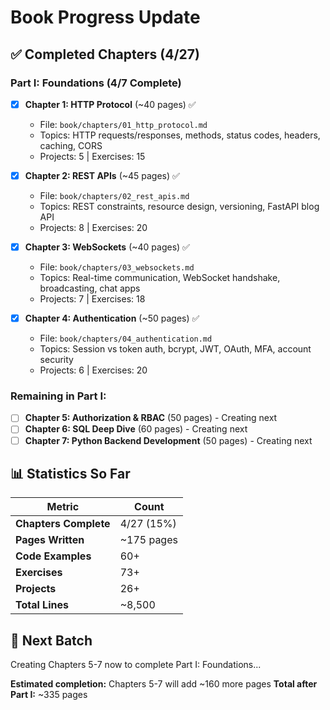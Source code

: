 # Book Progress Update

## ✅ Completed Chapters (4/27)

### Part I: Foundations (4/7 Complete)

- [x] **Chapter 1: HTTP Protocol** (~40 pages) ✅
  - File: `book/chapters/01_http_protocol.md`
  - Topics: HTTP requests/responses, methods, status codes, headers, caching, CORS
  - Projects: 5 | Exercises: 15

- [x] **Chapter 2: REST APIs** (~45 pages) ✅
  - File: `book/chapters/02_rest_apis.md`
  - Topics: REST constraints, resource design, versioning, FastAPI blog API
  - Projects: 8 | Exercises: 20

- [x] **Chapter 3: WebSockets** (~40 pages) ✅
  - File: `book/chapters/03_websockets.md`
  - Topics: Real-time communication, WebSocket handshake, broadcasting, chat apps
  - Projects: 7 | Exercises: 18

- [x] **Chapter 4: Authentication** (~50 pages) ✅
  - File: `book/chapters/04_authentication.md`
  - Topics: Session vs token auth, bcrypt, JWT, OAuth, MFA, account security
  - Projects: 6 | Exercises: 20

### Remaining in Part I:

- [ ] **Chapter 5: Authorization & RBAC** (50 pages) - Creating next
- [ ] **Chapter 6: SQL Deep Dive** (60 pages) - Creating next
- [ ] **Chapter 7: Python Backend Development** (50 pages) - Creating next

## 📊 Statistics So Far

| Metric | Count |
|--------|-------|
| **Chapters Complete** | 4/27 (15%) |
| **Pages Written** | ~175 pages |
| **Code Examples** | 60+ |
| **Exercises** | 73+ |
| **Projects** | 26+ |
| **Total Lines** | ~8,500 |

## 🎯 Next Batch

Creating Chapters 5-7 now to complete Part I: Foundations...

**Estimated completion:** Chapters 5-7 will add ~160 more pages
**Total after Part I:** ~335 pages
